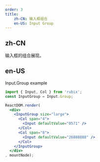 ```yaml
---
order: 3
title: 
    zh-CN: 输入框组合
    en-US: Input Group
---
```


## zh-CN

输入框的组合展现。

## en-US

Input.Group example

````jsx
import { Input, Col } from 'rubix';
const InputGroup = Input.Group;

ReactDOM.render(
  <div>
    <InputGroup size="large">
      <Col span="4">
        <Input defaultValue="0571" />
      </Col>
      <Col span="8">
        <Input defaultValue="26888888" />
      </Col>
    </InputGroup>
  </div>
, mountNode);
````
